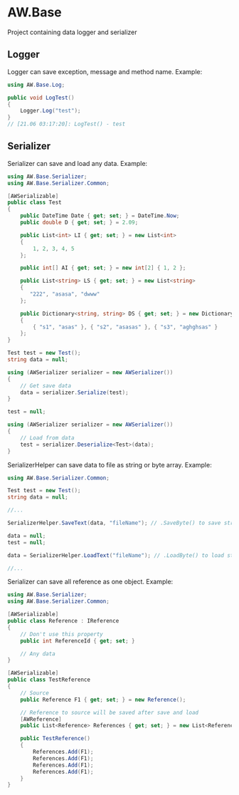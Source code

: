 # AW.Base
Project containing data logger and serializer

## Logger

Logger can save exception, message and method name. Example:
```C#
using AW.Base.Log;

public void LogTest()
{
    Logger.Log("test");
}
// [21.06 03:17:20]: LogTest() - test
```

## Serializer

Serializer can save and load any data. Example:
```C#
using AW.Base.Serializer;
using AW.Base.Serializer.Common;

[AWSerializable]
public class Test
{
    public DateTime Date { get; set; } = DateTime.Now;
    public double D { get; set; } = 2.09;

    public List<int> LI { get; set; } = new List<int>
    {
        1, 2, 3, 4, 5
    };

    public int[] AI { get; set; } = new int[2] { 1, 2 };

    public List<string> LS { get; set; } = new List<string>
    {
       "222", "asasa", "dwww"
    };

    public Dictionary<string, string> DS { get; set; } = new Dictionary<string, string>
    {
        { "s1", "asas" }, { "s2", "asasas" }, { "s3", "aghghsas" }
    };
}

Test test = new Test();
string data = null;

using (AWSerializer serializer = new AWSerializer())
{
    // Get save data
    data = serializer.Serialize(test);
}

test = null;

using (AWSerializer serializer = new AWSerializer())
{
    // Load from data
    test = serializer.Deserialize<Test>(data);
}
```

SerializerHelper can save data to file as string or byte array. Example:
```C#
using AW.Base.Serializer.Common;

Test test = new Test();
string data = null;

//...

SerializerHelper.SaveText(data, "fileName"); // .SaveByte() to save string as byte array

data = null;
test = null;

data = SerializerHelper.LoadText("fileName"); // .LoadByte() to load string from byte array

//...
```

Serializer can save all reference as one object. Example:
```C#
using AW.Base.Serializer;
using AW.Base.Serializer.Common;

[AWSerializable]
public class Reference : IReference
{
    // Don't use this property 
    public int ReferenceId { get; set; }

    // Any data
}

[AWSerializable]
public class TestReference
{
    // Source
    public Reference F1 { get; set; } = new Reference();

    // Reference to source will be saved after save and load
    [AWReference]
    public List<Reference> References { get; set; } = new List<Reference>();

    public TestReference()
    {
        References.Add(F1);
        References.Add(F1);
        References.Add(F1);
        References.Add(F1);
    }
}
```
